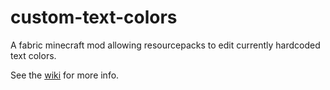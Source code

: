 # custom-text-colors
A fabric minecraft mod allowing resourcepacks to edit currently hardcoded text colors.

See the [wiki](https://github.com/QuImUfu/custom-text-colors/wiki/Custom-Text-Colors) for more info.
